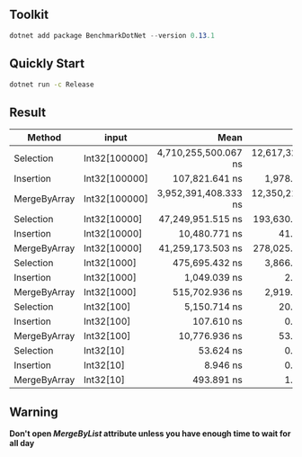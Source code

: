 ## Toolkit
```c#
dotnet add package BenchmarkDotNet --version 0.13.1
```

## Quickly Start
```cmd
dotnet run -c Release
```

## Result

| Method       | input         |                 Mean |              Error |             StdDev |               Median |
| ------------ | ------------- | -------------------: | -----------------: | -----------------: | -------------------: |
| Selection    | Int32[100000] | 4,710,255,500.067 ns | 12,617,328.4662 ns | 11,802,256.8757 ns | 4,708,876,084.000 ns |
| Insertion    | Int32[100000] |       107,821.641 ns |      1,978.8520 ns |      3,465.7996 ns |       106,250.000 ns |
| MergeByArray | Int32[100000] | 3,952,391,408.333 ns | 12,350,219.8778 ns | 11,552,403.3363 ns | 3,950,248,041.000 ns |
| Selection    | Int32[10000]  |    47,249,951.515 ns |    193,630.5129 ns |    181,122.1019 ns |    47,283,450.727 ns |
| Insertion    | Int32[10000]  |        10,480.771 ns |         41.6033 ns |         38.9158 ns |        10,469.788 ns |
| MergeByArray | Int32[10000]  |    41,259,173.503 ns |    278,025.4344 ns |    260,065.1638 ns |    41,262,743.615 ns |
| Selection    | Int32[1000]   |       475,695.432 ns |      3,866.2817 ns |      3,616.5223 ns |       475,188.131 ns |
| Insertion    | Int32[1000]   |         1,049.039 ns |          2.4611 ns |          2.1817 ns |         1,049.553 ns |
| MergeByArray | Int32[1000]   |       515,702.936 ns |      2,919.5112 ns |      2,588.0706 ns |       516,216.573 ns |
| Selection    | Int32[100]    |         5,150.714 ns |         20.0473 ns |         18.7523 ns |         5,158.292 ns |
| Insertion    | Int32[100]    |           107.610 ns |          0.0843 ns |          0.0658 ns |           107.602 ns |
| MergeByArray | Int32[100]    |        10,776.936 ns |         53.8667 ns |         50.3869 ns |        10,751.770 ns |
| Selection    | Int32[10]     |            53.624 ns |          0.0672 ns |          0.0629 ns |            53.617 ns |
| Insertion    | Int32[10]     |             8.946 ns |          0.0432 ns |          0.0404 ns |             8.957 ns |
| MergeByArray | Int32[10]     |           493.891 ns |          1.9544 ns |          1.8281 ns |           493.320 ns |

## Warning
__Don't open *MergeByList* attribute unless you have enough time to wait for all day__